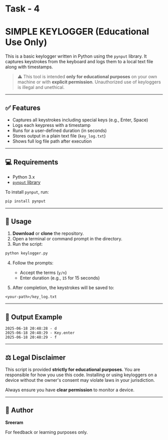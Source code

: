 # Task - 4
# SIMPLE KEYLOGGER (Educational Use Only)

This is a basic keylogger written in Python using the `pynput` library. It captures keystrokes from the keyboard and logs them to a local text file along with timestamps.

> ⚠️ This tool is intended **only for educational purposes** on your own machine or with **explicit permission**. Unauthorized use of keyloggers is illegal and unethical.

---

## ✅ Features

- Captures all keystrokes including special keys (e.g., Enter, Space)
- Logs each keypress with a timestamp
- Runs for a user-defined duration (in seconds)
- Stores output in a plain text file (`key_log.txt`)
- Shows full log file path after execution

---

## 💻 Requirements

- Python 3.x
- [`pynput` library](https://pypi.org/project/pynput/)

To install `pynput`, run:
```bash
pip install pynput
````

---

## 🚀 Usage

1. **Download** or **clone** the repository.
2. Open a terminal or command prompt in the directory.
3. Run the script:

```bash
python keylogger.py
```

4. Follow the prompts:

   * Accept the terms (`y/n`)
   * Enter duration (e.g., `15` for 15 seconds)

5. After completion, the keystrokes will be saved to:

```
<your-path>/key_log.txt
```

---

## 📁 Output Example

```
2025-06-18 20:48:28 - d
2025-06-18 20:48:29 - Key.enter
2025-06-18 20:48:29 - f
```

---

## ⚖️ Legal Disclaimer

This script is provided **strictly for educational purposes**. You are responsible for how you use this code. Installing or using keyloggers on a device without the owner's consent may violate laws in your jurisdiction.

Always ensure you have **clear permission** to monitor a device.

---

## 🙋 Author

**Sreeram**

For feedback or learning purposes only.
